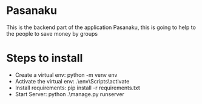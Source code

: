 # Pasanaku
This is the backend part of the application Pasanaku, this is going to help to the people to save money by groups

# Steps to install
- Create a virtual env: python -m venv env
- Activate the virtual env: .\env\Scripts\activate
- Install requirements: pip install -r requirements.txt
- Start Server: python .\manage.py runserver